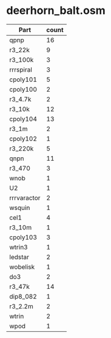 deerhorn_balt.osm
==========
| **Part** | **count** |
|----------|-----------|
|qpnp|16| 
|r3_22k|9| 
|r3_100k|3| 
|rrrspiral|3| 
|cpoly101|5| 
|cpoly100|2| 
|r3_4.7k|2| 
|r3_10k|12| 
|cpoly104|13| 
|r3_1m|2| 
|cpoly102|1| 
|r3_220k|5| 
|qnpn|11| 
|r3_470|3| 
|wnob|1| 
|U2|1| 
|rrrvaractor|2| 
|wsquin|1| 
|cel1|4| 
|r3_10m|1| 
|cpoly103|3| 
|wtrin3|1| 
|ledstar|2| 
|wobelisk|1| 
|do3|2| 
|r3_47k|14| 
|dip8_082|1| 
|r3_2.2m|2| 
|wtrin|2| 
|wpod|1| 
